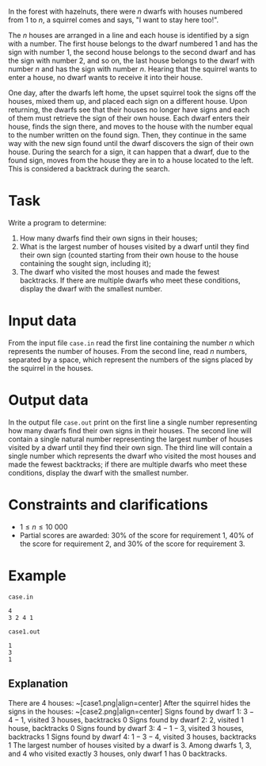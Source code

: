 In the forest with hazelnuts, there were $n$ dwarfs with houses numbered from $1$ to $n$, a squirrel comes and says, "I want to stay here too!".

The $n$ houses are arranged in a line and each house is identified by a sign with a number. The first house belongs to the dwarf numbered $1$ and has the sign with number $1$, the second house belongs to the second dwarf and has the sign with number $2$, and so on, the last house belongs to the dwarf with number $n$ and has the sign with number $n$. Hearing that the squirrel wants to enter a house, no dwarf wants to receive it into their house.

One day, after the dwarfs left home, the upset squirrel took the signs off the houses, mixed them up, and placed each sign on a different house. Upon returning, the dwarfs see that their houses no longer have signs and each of them must retrieve the sign of their own house. Each dwarf enters their house, finds the sign there, and moves to the house with the number equal to the number written on the found sign. Then, they continue in the same way with the new sign found until the dwarf discovers the sign of their own house. During the search for a sign, it can happen that a dwarf, due to the found sign, moves from the house they are in to a house located to the left. This is considered a backtrack during the search.

# Task

Write a program to determine:

1. How many dwarfs find their own signs in their houses;
2. What is the largest number of houses visited by a dwarf until they find their own sign (counted starting from their own house to the house containing the sought sign, including it);
3. The dwarf who visited the most houses and made the fewest backtracks. If there are multiple dwarfs who meet these conditions, display the dwarf with the smallest number.

# Input data

From the input file `case.in` read the first line containing the number $n$ which represents the number of houses. From the second line, read $n$ numbers, separated by a space, which represent the numbers of the signs placed by the squirrel in the houses.

# Output data

In the output file `case.out` print on the first line a single number representing how many dwarfs find their own signs in their houses. The second line will contain a single natural number representing the largest number of houses visited by a dwarf until they find their own sign. The third line will contain a single number which represents the dwarf who visited the most houses and made the fewest backtracks; if there are multiple dwarfs who meet these conditions, display the dwarf with the smallest number.

# Constraints and clarifications

* $1 \leq n \leq 10 \ 000$
* Partial scores are awarded: $30\%$ of the score for requirement $1$, $40\%$ of the score for requirement $2$, and $30\%$ of the score for requirement $3$.

# Example

`case.in`
```
4
3 2 4 1
```

`case1.out`
```
1
3
1
```

## Explanation

There are 4 houses:
~[case1.png|align=center] 
After the squirrel hides the signs in the houses:
~[case2.png|align=center]
Signs found by dwarf $1$: $3 - 4 - 1$, visited $3$ houses, backtracks $0$
Signs found by dwarf $2$: $2$, visited $1$ house, backtracks $0$
Signs found by dwarf $3$: $4 - 1 - 3$, visited $3$ houses, backtracks $1$
Signs found by dwarf $4$: $1 - 3 - 4$, visited $3$ houses, backtracks $1$
The largest number of houses visited by a dwarf is $3$. Among dwarfs $1$, $3$, and $4$ who visited exactly $3$ houses, only dwarf $1$ has $0$ backtracks.